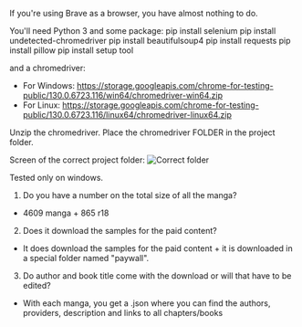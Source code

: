 If you're using Brave as a browser, you have almost nothing to do.

You'll need Python 3 and some package:
pip install selenium
pip install undetected-chromedriver
pip install beautifulsoup4
pip install requests
pip install pillow
pip install setup tool

and a chromedriver:
- For Windows: https://storage.googleapis.com/chrome-for-testing-public/130.0.6723.116/win64/chromedriver-win64.zip
- For Linux: https://storage.googleapis.com/chrome-for-testing-public/130.0.6723.116/linux64/chromedriver-linux64.zip


Unzip the chromedriver. Place the chromedriver FOLDER in the project folder.

Screen of the correct project folder:
![Correct folder](https://cdn.discordapp.com/attachments/1304539356886728766/1305546971972370592/image.png?ex=6734159e&is=6732c41e&hm=36db03e62d45da4cc65612f03e7051300ba13cf3083fe560901fe622266cec58& "Correct folder")


Tested only on windows.


1. Do you have a number on the total size of all the manga?
- 4609 manga + 865 r18
2. Does it download the samples for the paid content?
- It does download the samples for the paid content + it is downloaded in a special folder named "paywall".
3. Do author and book title come with the download or will that have to be edited?
- With each manga, you get a .json where you can find the authors, providers, description and links to all chapters/books

